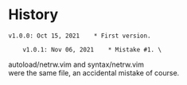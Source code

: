 # History

	v1.0.0: Oct 15, 2021	* First version.

        v1.0.1: Nov 06, 2021    * Mistake #1. \
autoload/netrw.vim and syntax/netrw.vim \
were the same file, an accidental mistake of course. 


